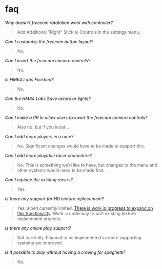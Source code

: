 # faq

*Why doesn't freecam rotatation work with controller?*  
> Add Additional "Right" Stick to Controls in the settings menu.

*Can I customize the freecam button layout?*  
> No.

*Can I invert the freecam camera controls?*  
> No.

*Is HM64 Labs Finished?*  
> No.

*Can the HM64 Labs Save actors or lights?*  
> No.

*Can I make a PR to allow users to invert the freecam camera controls?*  
> Also no, but if you insist...

*Can I add more players in a race?*
> No. Significant changes would have to be made to support this.

*Can I add more playable racer characters?*
> No. This is something we'd like to have, but changes to the menu and other systems would need to be made first.

*Can I replace the existing racers?*
> Yes.

*Is there any support for HD texture replacement?*
> Yes, albeit currently limited. [There is work in progress to expand on this functionality](https://github.com/HarbourMasters/SpaghettiKart/pull/147). Work is underway to port existing texture replacement projects.

*Is there any online play support?*
> Not currently. Planned to be implemented as more supporting systems are improved.

*Is it possible to play without having a craving for spaghetti?*
> No.
